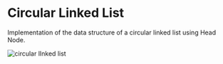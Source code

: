 # Circular Linked List

Implementation of the data structure of a circular linked list using Head Node.

![circular lInked list](https://user-images.githubusercontent.com/115127639/209162198-07f02043-725a-48d1-968c-7023d2dd14c2.png)


